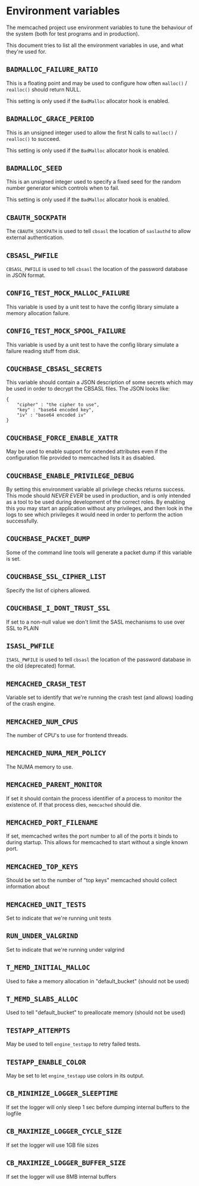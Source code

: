 # Environment variables

The memcached project use environment variables to tune the behaviour
of the system (both for test programs and in production).

This document tries to list all the environment variables in use, and what
they're used for.

## `BADMALLOC_FAILURE_RATIO`
This is a floating point and may be used to configure how often
`malloc()` / `realloc()` should return NULL.

This setting is only used if the `BadMalloc` allocator hook is enabled.

## `BADMALLOC_GRACE_PERIOD`

This is an unsigned integer used to allow the first N calls to
`malloc()` / `realloc()` to succeed.

This setting is only used if the `BadMalloc` allocator hook is enabled.

## `BADMALLOC_SEED`

This is an unsigned integer used to specify a fixed seed for the
random number generator which controls when to fail.

This setting is only used if the `BadMalloc` allocator hook is enabled.

## `CBAUTH_SOCKPATH`

The `CBAUTH_SOCKPATH` is used to tell `cbsasl` the location of `saslauthd`
to allow external authentication.

## `CBSASL_PWFILE`

`CBSASL_PWFILE` is used to tell `cbsasl` the location of the password
database in JSON format.

## `CONFIG_TEST_MOCK_MALLOC_FAILURE`

This variable is used by a unit test to have the config library
simulate a memory allocation failure.

## `CONFIG_TEST_MOCK_SPOOL_FAILURE`

This variable is used by a unit test to have the config library
simulate a failure reading stuff from disk.

## `COUCHBASE_CBSASL_SECRETS`

This variable should contain a JSON description of some secrets
which may be used in order to decrypt the CBSASL files. The
JSON looks like:

    {
        "cipher" : "the cipher to use",
        "key" : "base64 encoded key",
        "iv" : "base64 encoded iv"
    }

## `COUCHBASE_FORCE_ENABLE_XATTR`

May be used to enable support for extended attributes even if
the configuration file provided to memcached lists it as disabled.

## `COUCHBASE_ENABLE_PRIVILEGE_DEBUG`

By setting this environment variable all privilege checks returns
success. This mode should _NEVER EVER_ be used in production, and
is only intended as a tool to be used during development of the
correct roles. By enabling this you may start an application
without any privileges, and then look in the logs to see which
privileges it would need in order to perform the action successfully.

## `COUCHBASE_PACKET_DUMP`

Some of the command line tools will generate a packet dump if this
variable is set.

## `COUCHBASE_SSL_CIPHER_LIST`

Specify the list of ciphers allowed.

## `COUCHBASE_I_DONT_TRUST_SSL`

If set to a non-null value we don't limit the SASL mechanisms
to use over SSL to PLAIN

## `ISASL_PWFILE`

`ISASL_PWFILE` is used to tell `cbsasl` the location of the password
database in the old (deprecated) format.

## `MEMCACHED_CRASH_TEST`

Variable set to identify that we're running the crash test (and allows)
loading of the crash engine.

## `MEMCACHED_NUM_CPUS`

The number of CPU's to use for frontend threads.

## `MEMCACHED_NUMA_MEM_POLICY`

The NUMA memory to use.

## `MEMCACHED_PARENT_MONITOR`

If set it should contain the process identifier of a process to monitor
the existence of. If that process dies, `memcached` should die.

## `MEMCACHED_PORT_FILENAME`

If set, memcached writes the port number to all of the ports it binds
to during startup. This allows for memcached to start without a single
known port.

## `MEMCACHED_TOP_KEYS`

Should be set to the number of "top keys" memcached should collect
information about

## `MEMCACHED_UNIT_TESTS`

Set to indicate that we're running unit tests

## `RUN_UNDER_VALGRIND`

Set to indicate that we're running under valgrind

## `T_MEMD_INITIAL_MALLOC`

Used to fake a memory allocation in "default_bucket" (should not be used)

## `T_MEMD_SLABS_ALLOC`

Used to tell "default_bucket" to preallocate memory (should not be used)

## `TESTAPP_ATTEMPTS`

May be used to tell `engine_testapp` to retry failed tests.

## `TESTAPP_ENABLE_COLOR`

May be set to let `engine_testapp` use colors in its output.

## `CB_MINIMIZE_LOGGER_SLEEPTIME`

If set the logger will only sleep 1 sec before dumping internal
buffers to the logfile

## `CB_MAXIMIZE_LOGGER_CYCLE_SIZE`

If set the logger will use 1GB file sizes

## `CB_MAXIMIZE_LOGGER_BUFFER_SIZE`

If set the logger will use 8MB internal buffers